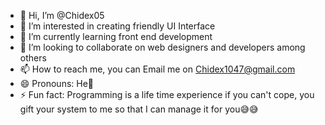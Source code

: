 - 👋 Hi, I’m @Chidex05
- 👀 I’m interested in creating friendly UI Interface
- 🌱 I’m currently learning front end development 
- 💞️ I’m looking to collaborate on web designers and developers among others 
- 📫 How to reach me, you can Email me on Chidex1047@gmail.com 
- 😄 Pronouns: He🤗
- ⚡ Fun fact: Programming is a life time experience if you can't cope, you gift your system to me so that I can manage it for you😅😅

<!---
Chidex05/Chidex05 is a ✨ special ✨ repository because its `README.md` (this file) appears on your GitHub profile.
You can click the Preview link to take a look at your changes.
--->
